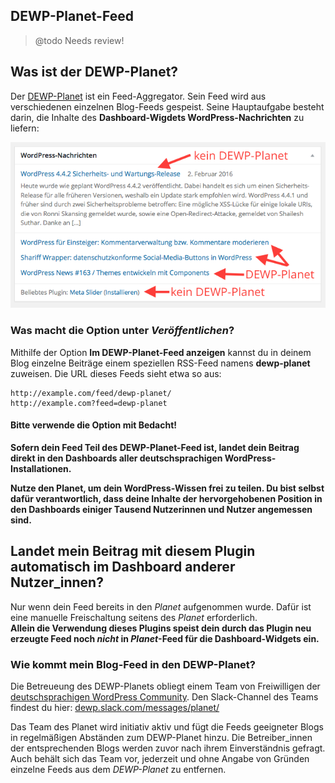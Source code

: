 ## DEWP-Planet-Feed

> @todo Needs review!

## Was ist der DEWP-Planet?
Der [DEWP-Planet](http://de.planetwp.org/) ist ein Feed-Aggregator. Sein Feed wird aus verschiedenen einzelnen Blog-Feeds gespeist. Seine Hauptaufgabe besteht darin, die Inhalte des __Dashboard-Wigdets WordPress-Nachrichten__ zu liefern:

![Dashboard-Widget „WordPress-Nachrichten“](https://github.com/deworg/dewp-planet-feed/blob/master/assets/img/wp-news-dashboard-widget.png?raw=true)

### Was macht die Option unter _Veröffentlichen_?
Mithilfe der Option __Im DEWP-Planet-Feed anzeigen__ kannst du in deinem Blog einzelne Beiträge einem speziellen RSS-Feed namens __dewp-planet__ zuweisen. Die URL dieses Feeds sieht etwa so aus:

```
http://example.com/feed/dewp-planet/
http://example.com?feed=dewp-planet
```

#### Bitte verwende die Option mit Bedacht!

__Sofern dein Feed Teil des DEWP-Planet-Feed ist, landet dein Beitrag direkt in den Dashboards aller deutschsprachigen WordPress-Installationen.__

__Nutze den Planet, um dein WordPress-Wissen frei zu teilen. Du bist selbst dafür verantwortlich, dass deine Inhalte der hervorgehobenen Position in den Dashboards einiger Tausend Nutzerinnen und Nutzer angemessen sind.__

## Landet mein Beitrag mit diesem Plugin automatisch im Dashboard anderer Nutzer_innen?
Nur wenn dein Feed bereits in den _Planet_ aufgenommen wurde. Dafür ist eine manuelle Freischaltung seitens des _Planet_ erforderlich.<br>__Allein die Verwendung dieses Plugins speist dein durch das Plugin neu erzeugte Feed noch _nicht_ in _Planet_-Feed für die Dashboard-Widgets ein.__

### Wie kommt mein Blog-Feed in den DEWP-Planet?
Die Betreueung des DEWP-Planets obliegt einem Team von Freiwilligen der [deutschsprachigen WordPress Community](https://de.wordpress.org/). Den Slack-Channel des Teams findest du hier: [dewp.slack.com/messages/planet/](https://dewp.slack.com/messages/planet/)

Das Team des Planet wird initiativ aktiv und fügt die Feeds geeigneter Blogs in regelmäßigen Abständen zum  DEWP-Planet hinzu. Die Betreiber_innen der entsprechenden Blogs werden zuvor nach ihrem Einverständnis gefragt. Auch behält sich das Team vor, jederzeit und ohne Angabe von Gründen einzelne Feeds aus dem _DEWP-Planet_ zu entfernen.
